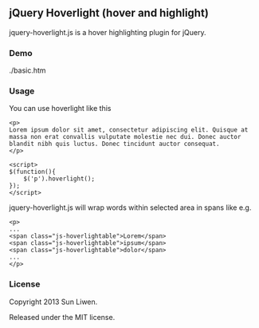 ## jQuery Hoverlight (hover and highlight)

jquery-hoverlight.js is a hover highlighting plugin for jQuery.

### Demo

./basic.htm

### Usage

You can use hoverlight like this


    <p>  
    Lorem ipsum dolor sit amet, consectetur adipiscing elit. Quisque at massa non erat convallis vulputate molestie nec dui. Donec auctor blandit nibh quis luctus. Donec tincidunt auctor consequat.
    </p>
    
    <script>
    $(function(){
        $('p').hoverlight();
    });
    </script>


jquery-hoverlight.js will wrap words within selected area in spans like e.g.


    <p> 
    ...
    <span class="js-hoverlightable">Lorem</span>
    <span class="js-hoverlightable">ipsum</span>
    <span class="js-hoverlightable">dolor</span>
    ...
    </p>
        
### License


Copyright 2013 Sun Liwen.

Released under the MIT license.
